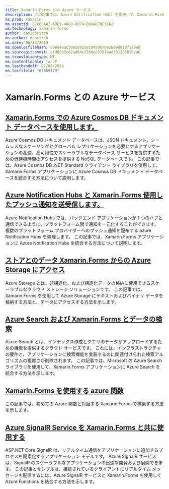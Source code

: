 ```yaml
---
title: Xamarin.Forms との Azure サービス
description: この記事では、Azure Notification Hubs を使用して、Xamarin.Forms アプリケーションにクロスプラット フォーム プッシュ通知を送信する方法について説明します。
ms.prod: xamarin
ms.assetid: 07C60A42-A9E1-4DD0-8874-BD9487DC3EA2
ms.technology: xamarin-forms
author: davidbritch
ms.author: dabritch
ms.date: 06/28/2019
ms.openlocfilehash: 69e04eac5902692581045d070e38e9d016f179eb
ms.sourcegitcommit: c1d85b2c62ad84c22bdee37874ad30128581bca6
ms.translationtype: MT
ms.contentlocale: ja-JP
ms.lasthandoff: 07/08/2019
ms.locfileid: "67659179"
---
```

# <a name="xamarinforms-and-azure-services"></a>Xamarin.Forms との Azure サービス

## <a name="consume-an-azure-cosmos-db-document-database-in-xamarinformsazure-cosmosdbmd"></a>[Xamarin.Forms での Azure Cosmos DB ドキュメント データベースを使用します。](azure-cosmosdb.md)

Azure Cosmos DB ドキュメント データベースは、JSON ドキュメント、シームレスなスケーリングとグローバル レプリケーションを必要とするアプリケーションの高速、高可用性でスケーラブルなデータベース サービスを提供するための低待機時間のアクセスを提供する NoSQL データベースです。 この記事では、Azure Cosmos DB .NET Standard クライアント ライブラリを使用して、Xamarin.Forms アプリケーションに Azure Cosmos DB ドキュメント データベースを統合する方法について説明します。

## <a name="send-and-receive-push-notifications-with-azure-notification-hubs-and-xamarinformsazure-notification-hubmd"></a>[Azure Notification Hubs と Xamarin.Forms 使用したプッシュ通知を送受信します。](azure-notification-hub.md)

Azure Notification Hubs では、バックエンド アプリケーションが 1 つのハブと通信できるように、プラットフォーム間で通知を一元化することができます。 複数のプラットフォーム プロバイダーへのプッシュ通知を配布する azure Notification Hubs を処理します。 この記事では、Xamarin.Forms アプリケーションに Azure Notification Hubs を統合する方法について説明します。

## <a name="store-and-access-data-in-azure-storage-from-xamarinformsazure-storagemd"></a>[ストアとのデータ Xamarin.Forms からの Azure Storage にアクセス](azure-storage.md)

Azure Storage とは、非構造化、および構造化データの格納に使用できるスケーラブルなクラウド ストレージ ソリューションです。 この記事では、Xamarin.Forms を使用して Azure Storage にテキストおよびバイナリ データを格納する方法と、データにアクセスする方法を示します。

## <a name="search-data-with-azure-search-and-xamarinformsazure-searchmd"></a>[Azure Search および Xamarin.Forms とデータの検索](azure-search.md)

Azure Search とは、インデックス作成とクエリのデータがアップロードするための機能を提供するクラウド サービスです。 これには、インフラストラクチャの要件と、アプリケーションに検索機能を実装するのに関連付けられた検索アルゴリズムの複雑さが削除されます。 この記事では、Microsoft の Azure Search ライブラリを使用して、Xamarin.Forms アプリケーションに Azure Search を統合する方法を示します。

## <a name="azure-functions-with-xamarinformsazure-functionsmd"></a>[Xamarin.Forms を使用する azure 関数](azure-functions.md)

この記事では、初めての Azure 関数と対話する Xamarin.Forms で構築する方法を示します。

## <a name="azure-signalr-service-with-xamarinformsazure-signalrmd"></a>[Azure SignalR Service を Xamarin.Forms と共に使用する](azure-signalr.md)

ASP.NET Core SignalR は、リアルタイム通信をアプリケーションに追加するプロセスを簡素化するアプリケーション モデルです。 Azure SignalR サービスは、SignalR のスケーラブルなアプリケーションの迅速な開発および展開できます。 この記事とサンプルは、接続されているクライアントにリアルタイム メッセージを配信するには、Azure SignalR サービスと Xamarin.Forms を使用して Azure Functions を結合する方法を示します。
